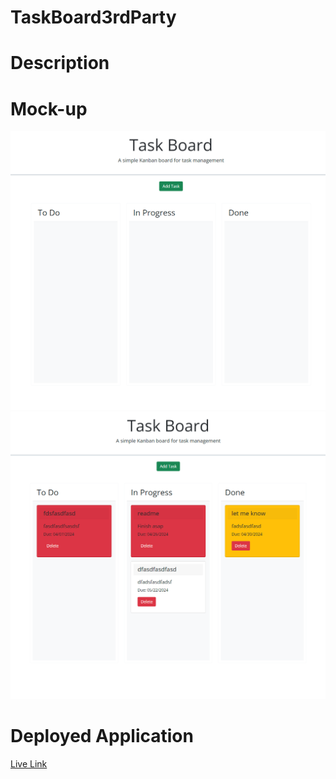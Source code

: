 # TaskBoard3rdParty

# Description

# Mock-up

![shown view of finished webpage with updates](./assets/Images/taskboard1.png)![shown view of finished webpage with updates](./assets/Images/taskboard2.png)

# Deployed Application

[Live Link](https://j3rryb0y13.github.io/TaskBoard3rdParty/)